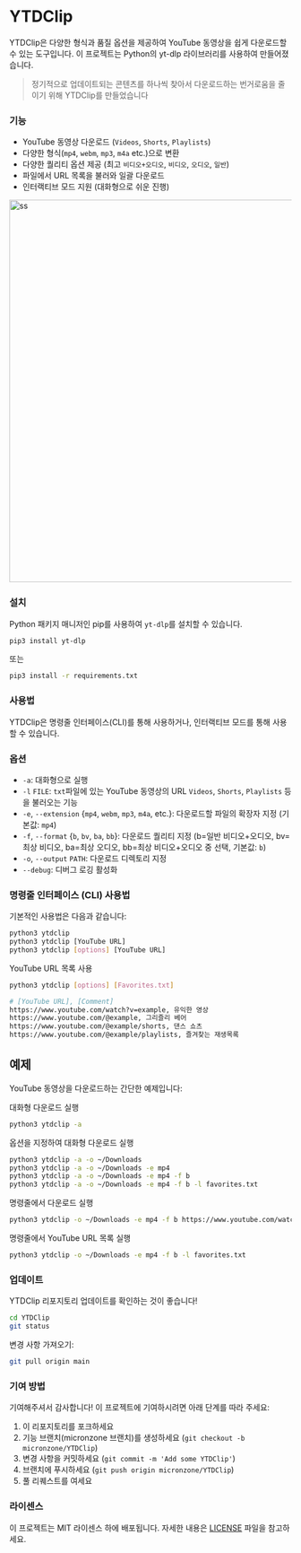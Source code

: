 # YTDClip

YTDClip은 다양한 형식과 품질 옵션을 제공하여 YouTube 동영상을 쉽게 다운로드할 수 있는 도구입니다. 이 프로젝트는 Python의 yt-dlp 라이브러리를 사용하여 만들어졌습니다.

> 정기적으로 업데이트되는 콘텐츠를 하나씩 찾아서 다운로드하는 번거로움을 줄이기 위해 YTDClip를 만들었습니다

### 기능

- YouTube 동영상 다운로드 (`Videos`, `Shorts`, `Playlists`)
- 다양한 형식(`mp4`, `webm`, `mp3`, `m4a` etc.)으로 변환
- 다양한 퀄리티 옵션 제공 (최고 `비디오+오디오`, `비디오`, `오디오`, `일반`)
- 파일에서 URL 목록을 불러와 일괄 다운로드
- 인터랙티브 모드 지원 (대화형으로 쉬운 진행)

<img width="682" alt="ss" src="https://github.com/micronzone/YTDClip/assets/47780105/55f09620-cdc6-4c47-93bb-ef2ba674b0ad">

### 설치

Python 패키지 매니저인 pip를 사용하여 `yt-dlp`를 설치할 수 있습니다.

```bash
pip3 install yt-dlp
```
또는
```bash
pip3 install -r requirements.txt
```

### 사용법

YTDClip은 명령줄 인터페이스(CLI)를 통해 사용하거나, 인터랙티브 모드를 통해 사용할 수 있습니다.

### 옵션

- `-a`: 대화형으로 실행
- `-l` `FILE`: `txt`파일에 있는 YouTube 동영상의 URL `Videos`, `Shorts`, `Playlists` 등을 불러오는 기능
- `-e`, `--extension` {`mp4`, `webm`, `mp3`, `m4a`, etc.}: 다운로드할 파일의 확장자 지정 (기본값: `mp4`)
- `-f`, `--format` {`b`, `bv`, `ba`, `bb`}: 다운로드 퀄리티 지정 (b=일반 비디오+오디오, bv=최상 비디오, ba=최상 오디오, bb=최상 비디오+오디오 중 선택, 기본값: `b`)
- `-o`, `--output` `PATH`: 다운로드 디렉토리 지정
- `--debug`: 디버그 로깅 활성화

### 명령줄 인터페이스 (CLI) 사용법
기본적인 사용법은 다음과 같습니다:

```bash
python3 ytdclip
python3 ytdclip [YouTube URL]
python3 ytdclip [options] [YouTube URL]
```

YouTube URL 목록 사용
```bash
python3 ytdclip [options] [Favorites.txt]
```

```bash
# [YouTube URL], [Comment]
https://www.youtube.com/watch?v=example, 유익한 영상
https://www.youtube.com/@example, 그리즐리 베어
https://www.youtube.com/@example/shorts, 댄스 쇼츠
https://www.youtube.com/@example/playlists, 즐겨찾는 재생목록
```

## 예제
YouTube 동영상을 다운로드하는 간단한 예제입니다:

대화형 다운로드 실행
```bash
python3 ytdclip -a
```

옵션을 지정하여 대화형 다운로드 실행
```bash
python3 ytdclip -a -o ~/Downloads
python3 ytdclip -a -o ~/Downloads -e mp4
python3 ytdclip -a -o ~/Downloads -e mp4 -f b
python3 ytdclip -a -o ~/Downloads -e mp4 -f b -l favorites.txt
```

명령줄에서 다운로드 실행

```bash
python3 ytdclip -o ~/Downloads -e mp4 -f b https://www.youtube.com/watch?v=YOUR_VIDEO_ID
```

명령줄에서 YouTube URL 목록 실행
```bash
python3 ytdclip -o ~/Downloads -e mp4 -f b -l favorites.txt
```

### 업데이트

YTDClip 리포지토리 업데이트를 확인하는 것이 좋습니다!

```sh
cd YTDClip
git status
```

변경 사항 가져오기:

```sh
git pull origin main
```

### 기여 방법

기여해주셔서 감사합니다! 이 프로젝트에 기여하시려면 아래 단계를 따라 주세요:

1. 이 리포지토리를 포크하세요
2. 기능 브랜치(micronzone 브랜치)를 생성하세요 (`git checkout -b micronzone/YTDClip`)
3. 변경 사항을 커밋하세요 (`git commit -m 'Add some YTDClip'`)
4. 브랜치에 푸시하세요 (`git push origin micronzone/YTDClip`)
5. 풀 리퀘스트를 여세요

### 라이센스

이 프로젝트는 MIT 라이센스 하에 배포됩니다. 자세한 내용은 [LICENSE](LICENSE) 파일을 참고하세요.